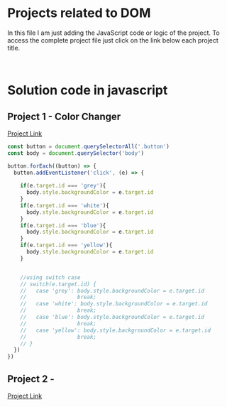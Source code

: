 # Projects related to DOM

In this file I am just adding the JavaScript code or logic of the project. To access the complete project file just click on the link below each project title.

<br>

# Solution code in javascript

## Project 1 - Color Changer

[Project Link](https://)

```javascript
const button = document.querySelectorAll('.button')
const body = document.querySelector('body')

button.forEach((button) => {
  button.addEventListener('click', (e) => {
    
    if(e.target.id === 'grey'){
      body.style.backgroundColor = e.target.id
    }
    if(e.target.id === 'white'){
      body.style.backgroundColor = e.target.id
    }
    if(e.target.id === 'blue'){
      body.style.backgroundColor = e.target.id
    }
    if(e.target.id === 'yellow'){
      body.style.backgroundColor = e.target.id
    }


    //using switch case
    // switch(e.target.id) {
    //   case 'grey': body.style.backgroundColor = e.target.id
    //                break;
    //   case 'white': body.style.backgroundColor = e.target.id
    //                break;
    //   case 'blue': body.style.backgroundColor = e.target.id
    //                break;
    //   case 'yellow': body.style.backgroundColor = e.target.id
    //                break;     
    // } 
  })
})


```


## Project 2 - 
[Project Link](https://)